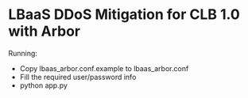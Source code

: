 LBaaS DDoS Mitigation for CLB 1.0 with Arbor
============================================

Running:
* Copy lbaas_arbor.conf.example to lbaas_arbor.conf
* Fill the required user/password info
* python app.py
